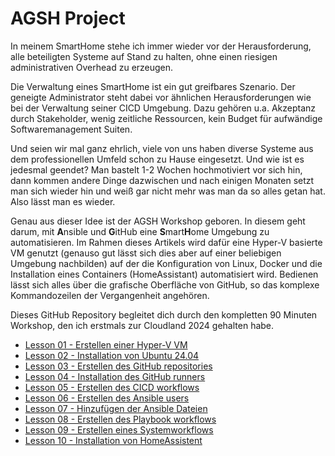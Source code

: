 # AGSH Project

In meinem SmartHome stehe ich immer wieder vor der Herausforderung, alle beteiligten Systeme auf Stand zu halten, ohne einen riesigen administrativen Overhead zu erzeugen.

Die Verwaltung eines SmartHome ist ein gut greifbares Szenario. Der geneigte Administrator steht dabei vor ähnlichen Herausforderungen wie bei der Verwaltung seiner CICD Umgebung. Dazu gehören u.a. Akzeptanz durch Stakeholder, wenig zeitliche Ressourcen, kein Budget für aufwändige Softwaremanagement Suiten.

Und seien wir mal ganz ehrlich, viele von uns haben diverse Systeme aus dem professionellen Umfeld schon zu Hause eingesetzt. Und wie ist es jedesmal geendet? Man bastelt 1-2 Wochen hochmotiviert vor sich hin, dann kommen andere Dinge dazwischen und nach einigen Monaten setzt man sich wieder hin und weiß gar nicht mehr was man da so alles getan hat. Also lässt man es wieder.

Genau aus dieser Idee ist der AGSH Workshop geboren. In diesem geht darum, mit **A**nsible und **G**itHub eine **S**mart**H**ome Umgebung zu automatisieren. Im Rahmen dieses Artikels wird dafür eine Hyper-V basierte VM genutzt (genauso gut lässt sich dies aber auf einer beliebigen Umgebung nachbilden) auf der die Konfiguration von Linux, Docker und die Installation eines Containers (HomeAssistant) automatisiert wird. Bedienen lässt sich alles über die grafische Oberfläche von GitHub, so das komplexe Kommandozeilen der Vergangenheit angehören.

Dieses GitHub Repository begleitet dich durch den kompletten 90 Minuten Workshop, den ich erstmals zur Cloudland 2024 gehalten habe.

- [Lesson 01 - Erstellen einer Hyper-V VM](Lesson01-create_vm/Lesson01.md)
- [Lesson 02 - Installation von Ubuntu 24.04](./Lesson02-install_ubuntu_in_vm/Lesson02.md)
- [Lesson 03 - Erstellen des GitHub repositories](./Lesson03-create_github_repository/Lesson03.md)
- [Lesson 04 - Installation des GitHub runners](./Lesson04-install_github_runner/Lesson04.md)
- [Lesson 05 - Erstellen des CICD workflows](Lesson05-_create_cicd_workflow/Lesson05.md)
- [Lesson 06 - Erstellen des Ansible users](./Lesson06-create_ansible_user/Lession06.md)
- [Lesson 07 - Hinzufügen der Ansible Dateien](./Lesson07-add_ansible_files/Lesson07.md)
- [Lesson 08 - Erstellen des Playbook workflows](./Lesson08-create-playbook-workflow/Lesson08.md)
- [Lesson 09 - Erstellen eines Systemworkflows](./Lesson09-Installation_of_a_baseline/Lession09.md)
- [Lesson 10 - Installation von HomeAssistent](./Lesson10-Install_homeassistant_as_container/Lesson10.md)
